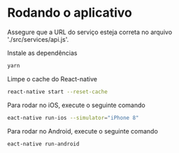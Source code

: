 # Rodando o aplicativo

Assegure que a URL do serviço esteja correta no arquivo './src/services/api.js'.


Instale as dependências
```bash
yarn
```

Limpe o cache do React-native
```bash
react-native start --reset-cache
```

Para rodar no iOS, execute o seguinte comando
```bash
eact-native run-ios --simulator="iPhone 8"
```

Para rodar no Android, execute o seguinte comando
```bash
eact-native run-android
```
